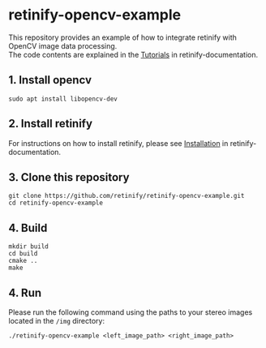 # retinify-opencv-example
This repository provides an example of how to integrate retinify with OpenCV image data processing.  
The code contents are explained in the [Tutorials](https://retinify.github.io/retinify-documentation/docs/tutorials.html) in retinify-documentation.

## 1. Install opencv
```
sudo apt install libopencv-dev
```

## 2. Install retinify
For instructions on how to install retinify, please see [Installation](https://retinify.github.io/retinify/installation.html) in retinify-documentation.

## 3. Clone this repository
```
git clone https://github.com/retinify/retinify-opencv-example.git
cd retinify-opencv-example
```

## 4. Build
```
mkdir build
cd build
cmake ..
make
```

## 4. Run
Please run the following command using the paths to your stereo images located in the `/img` directory:
```
./retinify-opencv-example <left_image_path> <right_image_path>
```